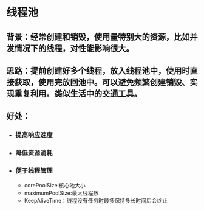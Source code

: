 # 线程池

## 背景：经常创建和销毁，使用量特别大的资源，比如并发情况下的线程，对性能影响很大。

## 思路：提前创建好多个线程，放入线程池中，使用时直接获取，使用完放回池中。可以避免频繁创建销毁、实现重复利用。类似生活中的交通工具。

## 好处：
+ ### 提高响应速度
+ ### 降低资源消耗
+ ### 便于线程管理
	+ corePoolSize:核心池大小
	+ maximumPoolSize:最大线程数
	+ KeepAliveTime：线程没有任务时最多保持多长时间后会终止

